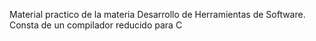 Material practico de la materia Desarrollo de Herramientas de Software.
Consta de un compilador reducido para C
